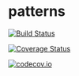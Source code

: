 # patterns

[![Build Status](https://travis-ci.org/yuehhua/patterns.jl.svg?branch=master)](https://travis-ci.org/yuehhua/patterns.jl)

[![Coverage Status](https://coveralls.io/repos/yuehhua/patterns.jl/badge.svg?branch=master&service=github)](https://coveralls.io/github/yuehhua/patterns.jl?branch=master)

[![codecov.io](http://codecov.io/github/yuehhua/patterns.jl/coverage.svg?branch=master)](http://codecov.io/github/yuehhua/patterns.jl?branch=master)
